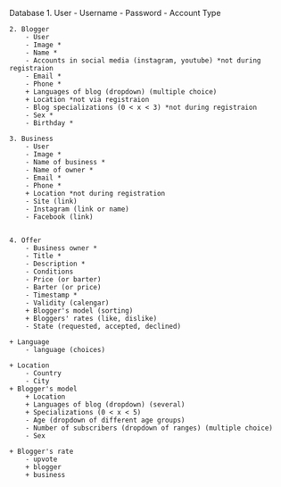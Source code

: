 Database
    1. User
        - Username
        - Password
        - Account Type 

    2. Blogger
        - User
        - Image *
        - Name *
        - Accounts in social media (instagram, youtube) *not during registraion
        - Email *
        - Phone *
        + Languages of blog (dropdown) (multiple choice)
        + Location *not via registraion
        - Blog specializations (0 < x < 3) *not during registraion
        - Sex *
        - Birthday *

    3. Business
        - User
        - Image *
        - Name of business *
        - Name of owner *
        - Email *
        - Phone *
        + Location *not during registration
        - Site (link)
        - Instagram (link or name)
        - Facebook (link)

    
    4. Offer
        - Business owner *
        - Title *
        - Description *
        - Conditions
        - Price (or barter)
        - Barter (or price)
        - Timestamp *
        - Validity (calengar)
        + Blogger's model (sorting)
        + Bloggers' rates (like, dislike)
        - State (requested, accepted, declined)

    + Language
        - language (choices)

    + Location
        - Country
        - City
    + Blogger's model
        + Location
        + Languages of blog (dropdown) (several)
        + Specializations (0 < x < 5)
        - Age (dropdown of different age groups)
        - Number of subscribers (dropdown of ranges) (multiple choice)
        - Sex

    + Blogger's rate
        - upvote
        + blogger
        + business





